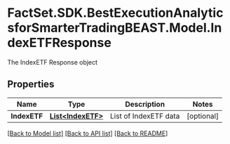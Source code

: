 # FactSet.SDK.BestExecutionAnalyticsforSmarterTradingBEAST.Model.IndexETFResponse
The IndexETF Response object

## Properties

Name | Type | Description | Notes
------------ | ------------- | ------------- | -------------
**IndexETF** | [**List&lt;IndexETF&gt;**](IndexETF.md) | List of IndexETF data | [optional] 

[[Back to Model list]](../README.md#documentation-for-models) [[Back to API list]](../README.md#documentation-for-api-endpoints) [[Back to README]](../README.md)

